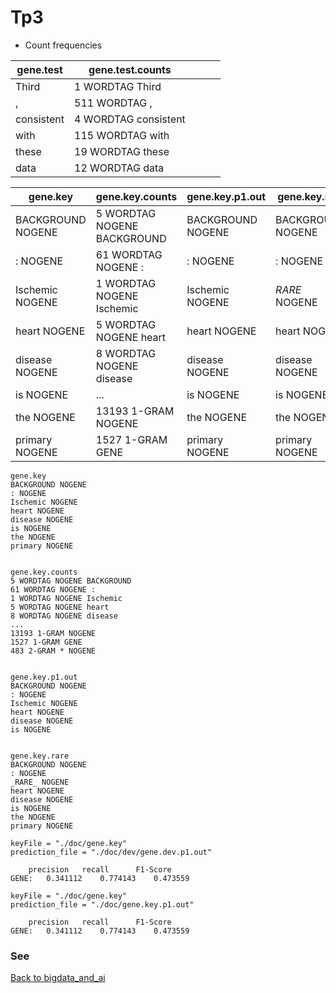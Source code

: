 # Tp3

-  Count frequencies


|gene.test|gene.test.counts|   |   |   |
|---|---|---|---|---|
| Third  |1 WORDTAG Third|   |   |   |
|,|511 WORDTAG ,|   |   |   |
|consistent |4 WORDTAG consistent|   |   |   |
|with |115 WORDTAG with|   |   |   |
|these |19 WORDTAG these|   |   |   |
|data |12 WORDTAG data|   |   |   |


|gene.key             |gene.key.counts             | gene.key.p1.out     |gene.key.rare     |
|---------------------|----------------------------|---------------------|------------------|
| BACKGROUND NOGENE   |5 WORDTAG NOGENE BACKGROUND | BACKGROUND NOGENE   |BACKGROUND NOGENE |
|: NOGENE             |61 WORDTAG NOGENE :         |: NOGENE             |: NOGENE          |
|Ischemic NOGENE      |1 WORDTAG NOGENE Ischemic   |Ischemic NOGENE      |_RARE_ NOGENE     |
|heart NOGENE         |5 WORDTAG NOGENE heart      |heart NOGENE         |heart NOGENE      |
|disease NOGENE       |8 WORDTAG NOGENE disease    |disease NOGENE       |disease NOGENE    |
|is NOGENE            |...                         |is NOGENE            |is NOGENE         |
|the NOGENE           |13193 1-GRAM NOGENE         |the NOGENE           |the NOGENE        |
|primary NOGENE       |1527 1-GRAM GENE            |primary NOGENE       |primary NOGENE    |


```
gene.key
BACKGROUND NOGENE
: NOGENE
Ischemic NOGENE
heart NOGENE
disease NOGENE
is NOGENE
the NOGENE
primary NOGENE


gene.key.counts
5 WORDTAG NOGENE BACKGROUND
61 WORDTAG NOGENE :
1 WORDTAG NOGENE Ischemic
5 WORDTAG NOGENE heart
8 WORDTAG NOGENE disease
...
13193 1-GRAM NOGENE
1527 1-GRAM GENE
483 2-GRAM * NOGENE


gene.key.p1.out
BACKGROUND NOGENE
: NOGENE
Ischemic NOGENE
heart NOGENE
disease NOGENE
is NOGENE


gene.key.rare
BACKGROUND NOGENE
: NOGENE
_RARE_ NOGENE
heart NOGENE
disease NOGENE
is NOGENE
the NOGENE
primary NOGENE
```


```
keyFile = "./doc/gene.key"
prediction_file = "./doc/dev/gene.dev.p1.out"
```
```
	precision 	recall 		F1-Score
GENE:	0.341112	0.774143	0.473559
```


```
keyFile = "./doc/gene.key"
prediction_file = "./doc/gene.key.p1.out"
```
```
	precision 	recall 		F1-Score
GENE:	0.341112	0.774143	0.473559
```


### See
[Back to bigdata_and_ai](https://github.com/ermalaliraj/bigdata_and_ai)